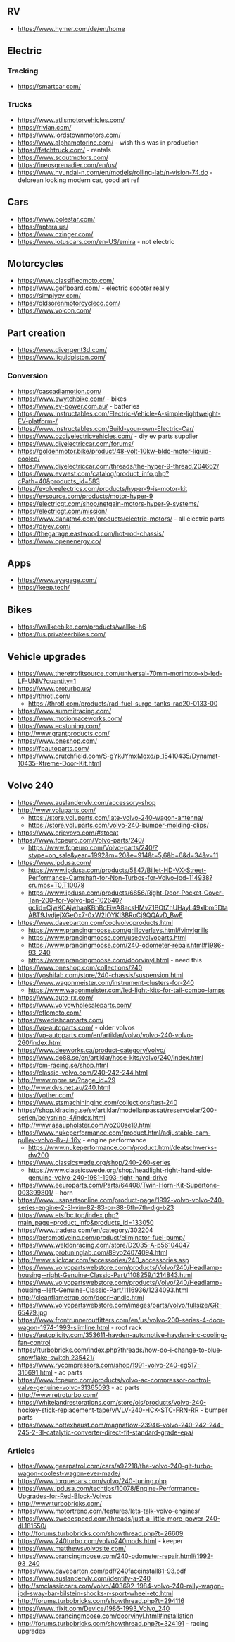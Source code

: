 ## RV

- https://www.hymer.com/de/en/home

## Electric

### Tracking

- https://smartcar.com/

### Trucks

- https://www.atlismotorvehicles.com/
- https://rivian.com/
- https://www.lordstownmotors.com/
- https://www.alphamotorinc.com/ - wish this was in production
- https://fetchtruck.com/ - rentals
- https://www.scoutmotors.com/
- https://ineosgrenadier.com/en/us/
- https://www.hyundai-n.com/en/models/rolling-lab/n-vision-74.do - delorean looking modern car, good art ref

## Cars

- https://www.polestar.com/
- https://aptera.us/
- https://www.czinger.com/
- https://www.lotuscars.com/en-US/emira - not electric

## Motorcycles

- https://www.classifiedmoto.com/
- https://www.golfboard.com/ - electric scooter really
- https://simplyev.com/
- https://oldsorenmotorcycleco.com/
- https://www.volcon.com/

## Part creation

- https://www.divergent3d.com/
- https://www.liquidpiston.com/

### Conversion

- https://cascadiamotion.com/
- https://www.swytchbike.com/ - bikes
- https://www.ev-power.com.au/ - batteries
- https://www.instructables.com/Electric-Vehicle-A-simple-lightweight-EV-platform-/
- https://www.instructables.com/Build-your-own-Electric-Car/ 
- https://www.ozdiyelectricvehicles.com/ - diy ev parts supplier
- https://www.diyelectriccar.com/forums/
- https://goldenmotor.bike/product/48-volt-10kw-bldc-motor-liquid-cooled/
- https://www.diyelectriccar.com/threads/the-hyper-9-thread.204662/
- https://www.evwest.com/catalog/product_info.php?cPath=40&products_id=583
- https://evolveelectrics.com/products/hyper-9-is-motor-kit
- https://evsource.com/products/motor-hyper-9
- https://electricgt.com/shop/netgain-motors-hyper-9-systems/
- https://electricgt.com/mission/
- https://www.danatm4.com/products/electric-motors/ - all electric parts
- https://diyev.com/ 
- https://thegarage.eastwood.com/hot-rod-chassis/
- https://www.openenergy.co/

## Apps

- https://www.eyegage.com/
- https://keep.tech/

## Bikes
- https://wallkeebike.com/products/wallke-h6
- https://us.privateerbikes.com/

## Vehicle upgrades

- https://www.theretrofitsource.com/universal-70mm-morimoto-xb-led-LF-UNIV?quantity=1
- https://www.proturbo.us/
- https://throtl.com/
  - https://throtl.com/products/rad-fuel-surge-tanks-rad20-0133-00
- https://www.summitracing.com/
- https://www.motionraceworks.com/
- https://www.ecstuning.com/
- http://www.grantproducts.com/
- https://www.bneshop.com/
- https://fpautoparts.com/
- https://www.crutchfield.com/S-gYkJYmxMqxd/p_15410435/Dynamat-10435-Xtreme-Door-Kit.html

## Volvo 240

- https://www.auslandervlv.com/accessory-shop
- http://www.voluparts.com/
  - https://store.voluparts.com/late-volvo-240-wagon-antenna/
  - https://store.voluparts.com/volvo-240-bumper-molding-clips/
- https://www.erievovo.com/#stocat
- https://www.fcpeuro.com/Volvo-parts/240/
  - https://www.fcpeuro.com/Volvo-parts/240/?stype=on_sale&year=1992&m=20&e=914&t=5,6&b=6&d=34&v=11
- https://www.ipdusa.com/
  - https://www.ipdusa.com/products/5847/Billet-HD-VX-Street-Performance-Camshaft-for-Non-Turbos-for-Volvo-Ipd-114938?crumbs=T0,T10078
  - https://www.ipdusa.com/products/6856/Right-Door-Pocket-Cover-Tan-200-for-Volvo-Ipd-102640?gclid=CjwKCAjwhaaKBhBcEiwA8acsHMvZ1BOtZhUHayL49xlbm5DtaABT9JvdjejXGeOx7-0xW2IOYKI3BRoCj9QQAvD_BwE
- https://www.davebarton.com/coolvolvoproducts.html
  - https://www.prancingmoose.com/grilloverlays.html#vinylgrills
  - https://www.prancingmoose.com/usedvolvoparts.html
  - https://www.prancingmoose.com/240-odometer-repair.html#1986-93_240
  - https://www.prancingmoose.com/doorvinyl.html - need this
- https://www.bneshop.com/collections/240
- https://yoshifab.com/store/240-chassis/suspension.html
- https://www.wagonmeister.com/instrument-clusters-for-240
  - https://www.wagonmeister.com/led-light-kits-for-tail-combo-lamps
- https://www.auto-rx.com/
- https://www.volvowholesaleparts.com/
- https://cflomoto.com/
- https://swedishcarparts.com/
- https://vp-autoparts.com/ - older volvos
- https://vp-autoparts.com/en/artiklar/volvo/volvo-240-volvo-260/index.html
- https://www.deeworks.ca/product-category/volvo/
- https://www.do88.se/en/artiklar/hose-kits/volvo/240/index.html
- https://cm-racing.se/shop.html
- https://classic-volvo.com/240-242-244.html
- http://www.mpre.se/?page_id=29
- http://www.dvs.net.au/240.html
- https://yother.com/
- https://www.stsmachininginc.com/collections/test-240
- https://shop.klracing.se/sv/artiklar/modellanpassat/reservdelar/200-serien/belysning-4/index.html
- http://www.aaaupholster.com/vo200se19.html
- https://www.nukeperformance.com/product.html/adjustable-cam-pulley-volvo-8v-/-16v - engine performance
  - https://www.nukeperformance.com/product.html/deatschwerks-dw200
- https://www.classicswede.org/shop/240-260-series
  - https://www.classicswede.org/shop/headlight-right-hand-side-genuine-volvo-240-1981-1993-right-hand-drive
- https://www.eeuroparts.com/Parts/64408/Twin-Horn-Kit-Supertone-003399801/ - horn
- https://www.usapartsonline.com/product-page/1992-volvo-volvo-240-series-engine-2-3l-vin-82-83-or-88-6th-7th-dig-b23
- https://www.etsfbc.top/index.php?main_page=product_info&products_id=133050
- https://www.tradera.com/en/category/302204
- https://aeromotiveinc.com/product/eliminator-fuel-pump/
- https://www.weldonracing.com/store/D2035-A-p56104047
- https://www.protuninglab.com/89vo24074094.html
- http://www.slickcar.com/accessories/240_accessories.asp
- https://www.volvopartswebstore.com/products/Volvo/240/Headlamp-housing--right-Genuine-Classic-Part/1108259/1214843.html
- https://www.volvopartswebstore.com/products/Volvo/240/Headlamp-housing--left-Genuine-Classic-Part/1116936/1234093.html
- http://cleanflametrap.com/doorHandle.html
- https://www.volvopartswebstore.com/images/parts/volvo/fullsize/GR-65479.jpg
- https://www.frontrunneroutfitters.com/en/us/volvo-200-series-4-door-wagon-1974-1993-slimline.html - roof rack
- https://autoplicity.com/353611-hayden-automotive-hayden-inc-cooling-fan-control
- https://turbobricks.com/index.php?threads/how-do-i-change-to-blue-snowflake-switch.235421/
- https://www.rycompressors.com/shop/1991-volvo-240-eg517-316691.html - ac parts
- https://www.fcpeuro.com/products/volvo-ac-compressor-control-valve-genuine-volvo-31365093 - ac parts
- http://www.retroturbo.com/
- https://whitelandrestorations.com/store/ols/products/volvo-240-hockey-stick-replacement-tape/v/VLV-240-HCK-STC-FRN-RR - bumper parts
- https://www.hottexhaust.com/magnaflow-23946-volvo-240-242-244-245-2-3l-catalytic-converter-direct-fit-standard-grade-epa/

### Articles

- https://www.gearpatrol.com/cars/a92218/the-volvo-240-glt-turbo-wagon-coolest-wagon-ever-made/
- https://www.torquecars.com/volvo/240-tuning.php
- https://www.ipdusa.com/techtips/10078/Engine-Performance-Upgrades-for-Red-Block-Volvos
- http://www.turbobricks.com/
- https://www.motortrend.com/features/lets-talk-volvo-engines/
- https://www.swedespeed.com/threads/just-a-little-more-power-240-dl.181550/
- http://forums.turbobricks.com/showthread.php?t=26609
- https://www.240turbo.com/volvo240mods.html - keeper
- https://www.matthewsvolvosite.com/
- https://www.prancingmoose.com/240-odometer-repair.html#1992-93_240
- https://www.davebarton.com/pdf/240faceinstall81-93.pdf
- https://www.auslandervlv.com/identify-a-240
- http://smclassiccars.com/volvo/403692-1984-volvo-240-rally-wagon-ipd-sway-bar-bilstein-shocks-r-sport-wheel-etc.html
- http://forums.turbobricks.com/showthread.php?t=294116
- https://www.ifixit.com/Device/1986-1993_Volvo_240
- https://www.prancingmoose.com/doorvinyl.html#installation
- http://forums.turbobricks.com/showthread.php?t=324191 - racing upgrades

